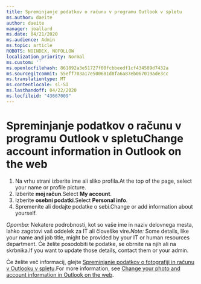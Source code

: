 ```yaml
---
title: Spreminjanje podatkov o računu v programu Outlook v spletu
ms.author: daeite
author: daeite
manager: joallard
ms.date: 04/21/2020
ms.audience: Admin
ms.topic: article
ROBOTS: NOINDEX, NOFOLLOW
localization_priority: Normal
ms.custom: ''
ms.openlocfilehash: 861892a3e51727f00fcbbeedf1cf434589d7432a
ms.sourcegitcommit: 55eff703a17e500681d8fa6a87eb067019ade3cc
ms.translationtype: MT
ms.contentlocale: sl-SI
ms.lasthandoff: 04/22/2020
ms.locfileid: "43667009"
---
```

# <a name="change-account-information-in-outlook-on-the-web"></a><span data-ttu-id="74fd8-102">Spreminjanje podatkov o računu v programu Outlook v spletu</span><span class="sxs-lookup"><span data-stu-id="74fd8-102">Change account information in Outlook on the web</span></span>

1. <span data-ttu-id="74fd8-103">Na vrhu strani izberite ime ali sliko profila.</span><span class="sxs-lookup"><span data-stu-id="74fd8-103">At the top of the page, select your name or profile picture.</span></span>
1. <span data-ttu-id="74fd8-104">Izberite **moj račun**.</span><span class="sxs-lookup"><span data-stu-id="74fd8-104">Select **My account**.</span></span>
1. <span data-ttu-id="74fd8-105">Izberite **osebni podatki**.</span><span class="sxs-lookup"><span data-stu-id="74fd8-105">Select **Personal info**.</span></span>
1. <span data-ttu-id="74fd8-106">Spremenite ali dodajte podatke o sebi.</span><span class="sxs-lookup"><span data-stu-id="74fd8-106">Change or add information about yourself.</span></span>

<span data-ttu-id="74fd8-107">*Opomba:* Nekatere podrobnosti, kot so vaše ime in naziv delovnega mesta, lahko zagotovi vaš oddelek za IT ali človeške vire.</span><span class="sxs-lookup"><span data-stu-id="74fd8-107">*Note:* Some details, like your name and job title, might be provided by your IT or human resources department.</span></span> <span data-ttu-id="74fd8-108">Če želite posodobiti te podatke, se obrnite na njih ali na skrbnika.</span><span class="sxs-lookup"><span data-stu-id="74fd8-108">If you want to update those details, contact them or your admin.</span></span>

<span data-ttu-id="74fd8-109">Če želite več informacij, glejte [Spreminjanje podatkov o fotografiji in računu v Outlooku v spletu](https://support.office.com/article/b2dbb289-851d-4bed-93c3-3e136f5659ec).</span><span class="sxs-lookup"><span data-stu-id="74fd8-109">For more information, see [Change your photo and account information in Outlook on the web](https://support.office.com/article/b2dbb289-851d-4bed-93c3-3e136f5659ec).</span></span>